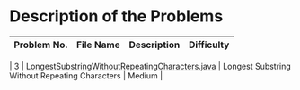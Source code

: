 # Description of the Problems  

| Problem No. | File Name                                                   | Description                                      | Difficulty |
|-------------|-------------------------------------------------------------|--------------------------------------------------|------------|

| 3           | [LongestSubstringWithoutRepeatingCharacters.java](LongestSubstringWithoutRepeatingCharacters.java) | Longest Substring Without Repeating Characters | Medium     |

